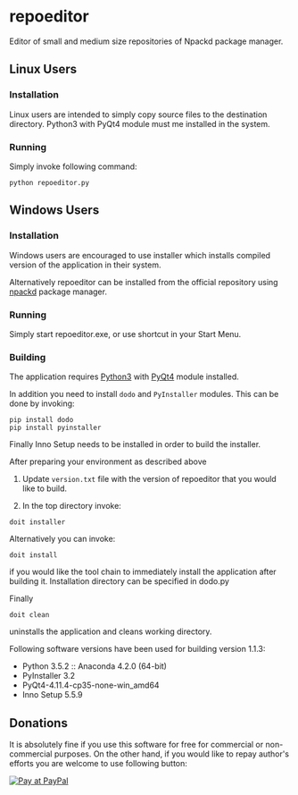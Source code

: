 # repoeditor

Editor of small and medium size repositories of Npackd package manager.


## Linux Users

### Installation

Linux users are intended to simply copy source files to the destination directory. Python3 with PyQt4 module must me installed in the system.

### Running

Simply invoke following command:

```
python repoeditor.py
```

## Windows Users

### Installation

Windows users are encouraged to use installer which installs compiled version of the application in their system.

Alternatively repoeditor can be installed from the official repository using [npackd](http://npackd.appspot.com/) package manager.

### Running

Simply start repoeditor.exe, or use shortcut in your Start Menu.

### Building

The application requires [Python3](https://www.continuum.io/why-anaconda) with [PyQt4](http://www.lfd.uci.edu/~gohlke/pythonlibs/#pyqt4) module installed.

In addition you need to install `dodo` and `PyInstaller` modules. This can be done by invoking:

```
pip install dodo
pip install pyinstaller
```
Finally Inno Setup needs to be installed in order to build the installer.

After preparing your environment as described above

1. Update `version.txt` file with the version of repoeditor that you would like to build.

2. In the top directory invoke:
```
doit installer
```

Alternatively you can invoke:
```
doit install
```

if you would like the tool chain to immediately install the application after building it. Installation directory can be specified in dodo.py

Finally
```
doit clean
```

uninstalls the application and cleans working directory.

Following software versions have been used for building version 1.1.3:

* Python 3.5.2 :: Anaconda 4.2.0 (64-bit)
* PyInstaller 3.2
* PyQt4-4.11.4-cp35-none-win_amd64
* Inno Setup 5.5.9

## Donations

It is absolutely fine if you use this software for free for commercial or non-commercial purposes. On the other hand, if you would like to repay author's efforts you are welcome to use following button:

<a href="https://www.paypal.com/cgi-bin/webscr?cmd=_s-xclick&hosted_button_id=D9KUJD9LTKJY8&source=url"><img border="0" alt="Pay at PayPal" src="https://www.paypalobjects.com/en_US/PL/i/btn/btn_donateCC_LG.gif"></a>
